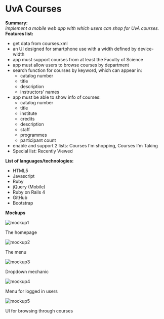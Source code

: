 # UvA Courses   
**Summary:**   
*implement a mobile web app with which users can shop for UvA courses.*   
**Features list:**

* get data from courses.xml 
* an UI designed for smartphone use with a width defined by device-width  
* app must support courses from at least the Faculty of Science  
* app must allow users to browse courses by department  
* search function for courses by keyword, which can appear in:    
  + catalog number
  + title  
  + description  
  + instructors' names    
* app must be able to show info of courses:
  + catalog number  
  + title
  + institute
  + credits
  + description
  + staff
  + programmes
  + participant count
* enable and support 2 lists: Courses I'm shopping, Courses I'm Taking
* Special list: Recently Viewed

**List of languages/technologies:**  

* HTML5  
* Javascript
* Ruby
* jQuery (Mobile)
* Ruby on Rails 4
* GitHub
* Bootstrap

**Mockups**

![mockup1](https://raw2.github.com/JaapWijnen/uva_courses/master/doc/homepage.PNG?token=5559813__eyJzY29wZSI6IlJhd0Jsb2I6SmFhcFdpam5lbi91dmFfY291cnNlcy9tYXN0ZXIvZG9jL2hvbWVwYWdlLlBORyIsImV4cGlyZXMiOjEzOTA5MjgzNTh9--466e602b762df7011770f55418989c0f4630718c)

The homepage

![mockup2](https://raw2.github.com/JaapWijnen/uva_courses/master/doc/menu.PNG?token=5559813__eyJzY29wZSI6IlJhd0Jsb2I6SmFhcFdpam5lbi91dmFfY291cnNlcy9tYXN0ZXIvZG9jL21lbnUuUE5HIiwiZXhwaXJlcyI6MTM5MDkyODQwN30%3D--d36d4d5df3ecee12bab94dd8f179cad2adf4121a)

The menu

![mockup3](https://raw2.github.com/JaapWijnen/uva_courses/master/doc/dropdown.PNG?token=5559813__eyJzY29wZSI6IlJhd0Jsb2I6SmFhcFdpam5lbi91dmFfY291cnNlcy9tYXN0ZXIvZG9jL2Ryb3Bkb3duLlBORyIsImV4cGlyZXMiOjEzOTA5Mjg0MjN9--8aa6c06e7ac66e493bfcf0bd0cc8853a0474752b)

Dropdown mechanic

![mockup4](https://raw2.github.com/JaapWijnen/uva_courses/master/doc/menu-logged.PNG?token=5559813__eyJzY29wZSI6IlJhd0Jsb2I6SmFhcFdpam5lbi91dmFfY291cnNlcy9tYXN0ZXIvZG9jL21lbnUtbG9nZ2VkLlBORyIsImV4cGlyZXMiOjEzOTA5Mjg0Mzh9--ff1ee4d7a264511e8b6b76ad9240083acad3b1e2)

Menu for logged in users

![mockup5](https://raw2.github.com/JaapWijnen/uva_courses/master/doc/browse.PNG?token=5559813__eyJzY29wZSI6IlJhd0Jsb2I6SmFhcFdpam5lbi91dmFfY291cnNlcy9tYXN0ZXIvZG9jL2Jyb3dzZS5QTkciLCJleHBpcmVzIjoxMzkwOTI4NDY4fQ%3D%3D--36ff7ab7b4474bd68d8a07a76fb286d4c2cc1e9b)

UI for browsing through courses